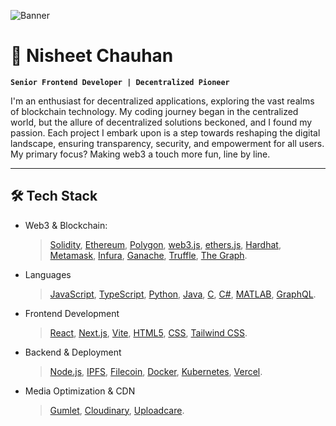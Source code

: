 ![Banner](https://github.com/nisheet94/nisheet94/blob/main/Bannerv2.png)

# 🚀 Nisheet Chauhan

**`Senior Frontend Developer | Decentralized Pioneer`**

I'm an enthusiast for decentralized applications, exploring the vast realms of blockchain technology. My coding journey began in the centralized world, but the allure of decentralized solutions beckoned, and I found my passion. Each project I embark upon is a step towards reshaping the digital landscape, ensuring transparency, security, and empowerment for all users. My primary focus? Making web3 a touch more fun, line by line.

---

## 🛠️ Tech Stack

- Web3 & Blockchain:
  
  > [Solidity](https://soliditylang.org/), [Ethereum](https://ethereum.org/), [Polygon](https://polygon.technology/), [web3.js](https://web3js.readthedocs.io/), [ethers.js](https://docs.ethers.org/), [Hardhat](https://hardhat.org/), [Metamask](https://metamask.io/), [Infura](https://www.infura.io/), [Ganache](https://trufflesuite.com/ganache/), [Truffle](https://trufflesuite.com/), [The Graph](https://thegraph.com/).

- Languages

  > [JavaScript](https://www.javascript.com/), [TypeScript](https://www.typescriptlang.org/), [Python](https://www.python.org/), [Java](https://www.java.com/), [C](https://en.wikipedia.org/wiki/C_(programming_language)), [C#](https://learn.microsoft.com/en-us/dotnet/csharp/), [MATLAB](https://www.mathworks.com/products/matlab.html), [GraphQL](https://graphql.org/).

- Frontend Development

  > [React](https://react.dev/), [Next.js](https://nextjs.org/), [Vite](https://vitejs.dev/), [HTML5](https://html.spec.whatwg.org/), [CSS](https://www.w3.org/Style/CSS/Overview.en.html), [Tailwind CSS](https://tailwindcss.com/).

- Backend & Deployment

  > [Node.js](https://nodejs.org/), [IPFS](https://ipfs.tech/), [Filecoin](https://filecoin.io/), [Docker](https://www.docker.com/), [Kubernetes](https://kubernetes.io/), [Vercel](https://vercel.com/).

- Media Optimization & CDN

  > [Gumlet](https://www.gumlet.com/), [Cloudinary](https://cloudinary.com/), [Uploadcare](https://uploadcare.com/).

<br />
